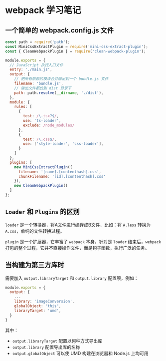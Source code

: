 # webpack 学习笔记

## 一个简单的 webpack.config.js 文件

```js
const path = require('path');
const MiniCssExtractPlugin = require('mini-css-extract-plugin');
const { CleanWebpackPlugin } = require('clean-webpack-plugin');

module.exports = {
  // JavaScript 执行入口文件
  entry: './main.js',
  output: {
    // 把所有依赖的模块合并输出到一个 bundle.js 文件
    filename: 'bundle.js',
    // 输出文件都放到 dist 目录下
    path: path.resolve(__dirname, './dist'),
  },
  module: {
    rules: [
      {
        test: /\.tsx?$/,
        use: 'ts-loader',
        exclude: /node_modules/
      },
      {
        test: /\.css$/,
        use: ['style-loader', 'css-loader'],
      }
    ]
  },
  plugins: [
    new MiniCssExtractPlugin({
      filename: '[name].[contenthash].css',
      chunkFilename: '[id].[contenthash].css'
    }),
    new CleanWebpackPlugin()
  ]
};
```

## `Loader` 和 `Plugins` 的区别

`loader` 是一个转换器，将A文件进行编译成B文件，比如：将 `A.less` 转换为 `A.css`，单纯的文件转换过程。

`plugin` 是一个扩展器，它丰富了 `webpack` 本身，针对是 `loader` 结束后，`webpack` 打包的整个过程，它并不直接操作文件，而是钩子函数，执行广泛的任务。

## 当构建为第三方库时

需要加入 `output.libraryTarget` 和 `output.library` 配置项，例如：

```js
module.exports = {
  output: {
    ...
    library: 'imageConversion',
    globalObject: "this",
    libraryTarget: 'umd',
  }
}
```

其中：

- `output.libraryTarget` 配置以何种方式导出库
- `output.library` 配置导出库的名称
- `output.globalObject` 可以使 UMD 构建在浏览器和 Node.js 上均可用
